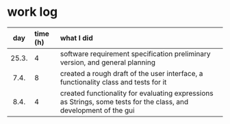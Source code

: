 # work log

| day   | time (h)| what I did |
| :----:|:--------| :----------|
| 25.3. | 4       | software requirement specification preliminary version, and general planning |
| 7.4.  | 8       | created a rough draft of the user interface, a functionality class and tests for it|
| 8.4.  | 4       | created functionality for evaluating expressions as Strings, some tests for the class, and development of the gui |
